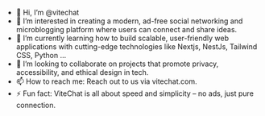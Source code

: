 - 👋 Hi, I’m @vitechat
- 👀 I’m interested in creating a modern, ad-free social networking and microblogging platform where users can connect and share ideas.
- 🌱 I’m currently learning how to build scalable, user-friendly web applications with cutting-edge technologies like Nextjs, NestJs, Tailwind CSS, Python ...  
- 💞️ I’m looking to collaborate on projects that promote privacy, accessibility, and ethical design in tech. 
- 📫 How to reach me: Reach out to us via vitechat.com. 
- ⚡ Fun fact: ViteChat is all about speed and simplicity – no ads, just pure connection.  

<!---
vitechat/vitechat is a ✨ special ✨ repository because its `README.md` (this file) appears on your GitHub profile.
You can click the Preview link to take a look at your changes.
--->
